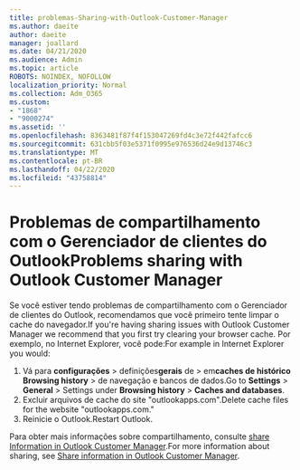 ```yaml
---
title: problemas-Sharing-with-Outlook-Customer-Manager
ms.author: daeite
author: daeite
manager: joallard
ms.date: 04/21/2020
ms.audience: Admin
ms.topic: article
ROBOTS: NOINDEX, NOFOLLOW
localization_priority: Normal
ms.collection: Adm_O365
ms.custom:
- "1868"
- "9000274"
ms.assetid: ''
ms.openlocfilehash: 8363481f87f4f153047269fd4c3e72f442fafcc6
ms.sourcegitcommit: 631cbb5f03e5371f0995e976536d24e9d13746c3
ms.translationtype: MT
ms.contentlocale: pt-BR
ms.lasthandoff: 04/22/2020
ms.locfileid: "43758814"
---
```

# <a name="problems-sharing-with-outlook-customer-manager"></a><span data-ttu-id="f250e-102">Problemas de compartilhamento com o Gerenciador de clientes do Outlook</span><span class="sxs-lookup"><span data-stu-id="f250e-102">Problems sharing with Outlook Customer Manager</span></span>

<span data-ttu-id="f250e-103">Se você estiver tendo problemas de compartilhamento com o Gerenciador de clientes do Outlook, recomendamos que você primeiro tente limpar o cache do navegador.</span><span class="sxs-lookup"><span data-stu-id="f250e-103">If you're having sharing issues with Outlook Customer Manager we recommend that you first try clearing your browser cache.</span></span> <span data-ttu-id="f250e-104">Por exemplo, no Internet Explorer, você pode:</span><span class="sxs-lookup"><span data-stu-id="f250e-104">For example in Internet Explorer you would:</span></span>

1. <span data-ttu-id="f250e-105">Vá para **configurações** > definições**gerais** de > em**caches de histórico** **Browsing history** > de navegação e bancos de dados.</span><span class="sxs-lookup"><span data-stu-id="f250e-105">Go to **Settings** > **General** > Settings under **Browsing history** > **Caches and databases**.</span></span>
2. <span data-ttu-id="f250e-106">Excluir arquivos de cache do site "outlookapps.com".</span><span class="sxs-lookup"><span data-stu-id="f250e-106">Delete cache files for the website "outlookapps.com."</span></span>
3. <span data-ttu-id="f250e-107">Reinicie o Outlook.</span><span class="sxs-lookup"><span data-stu-id="f250e-107">Restart Outlook.</span></span>

<span data-ttu-id="f250e-108">Para obter mais informações sobre compartilhamento, consulte [share Information in Outlook Customer Manager](https://support.office.com/article/4f26cc69-67da-4cd5-b344-02d1a4799310%20).</span><span class="sxs-lookup"><span data-stu-id="f250e-108">For more information about sharing, see [Share information in Outlook Customer Manager](https://support.office.com/article/4f26cc69-67da-4cd5-b344-02d1a4799310%20).</span></span>